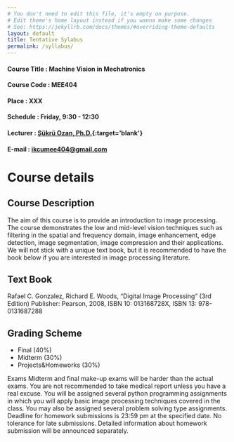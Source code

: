 ```yaml
---
# You don't need to edit this file, it's empty on purpose.
# Edit theme's home layout instead if you wanna make some changes
# See: https://jekyllrb.com/docs/themes/#overriding-theme-defaults
layout: default
title: Tentative Sylabus
permalink: /syllabus/
---
```

#### Course Title : Machine Vision in Mechatronics
#### Course Code : MEE404
#### Place : XXX
#### Schedule : Friday, 9:30 - 12:30
#### Lecturer : [Şükrü Ozan, Ph.D.](http://sukruozan.com){:target='blank'}
#### E-mail : [ikcumee404@gmail.com](mailto:ikcumee404@gmail.com)

# Course details
## Course Description

The aim of this course is to provide an introduction to image processing. The course demonstrates the low and mid-level vision techniques such as filtering in the spatial and frequency domain, image enhancement, edge detection, image segmentation, image compression and their applications. We will not stick with a unique text book, but it is recommended to have the book below if you are interested in image processing literature.

## Text Book
Rafael C. Gonzalez, Richard E. Woods, “Digital Image Processing” (3rd Edition) Publisher: Pearson, 2008, ISBN 10: 013168728X, ISBN 13: 978-0131687288

## Grading Scheme
- Final (40%)
- Midterm (30%)
- Projects&Homeworks (30%)

 Exams Midterm and final make-up exams will be harder than the actual exams. You are not recommended to take medical report unless you have a real excuse. You will be assigned several python programming assignments in which you will apply basic image processing techniques covered in the class. You may also be assigned several problem solving type assignments. Deadline for homework submissions is 23:59 pm at the specified date. No tolerance for late submissions. Detailed information about homework submission will be announced separately.
